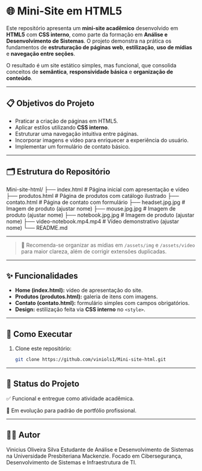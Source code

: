 # 🌐 Mini-Site em HTML5

Este repositório apresenta um **mini-site acadêmico** desenvolvido em **HTML5** com **CSS interno**, como parte da formação em **Análise e Desenvolvimento de Sistemas**. O projeto demonstra na prática os fundamentos de **estruturação de páginas web**, **estilização**, **uso de mídias** e **navegação entre seções**.  

O resultado é um site estático simples, mas funcional, que consolida conceitos de **semântica**, **responsividade básica** e **organização de conteúdo**.

---

## 📋 Objetivos do Projeto
- Praticar a criação de páginas em HTML5.  
- Aplicar estilos utilizando **CSS interno**.  
- Estruturar uma navegação intuitiva entre páginas.  
- Incorporar imagens e vídeo para enriquecer a experiência do usuário.  
- Implementar um formulário de contato básico.  

---

## 🗂️ Estrutura do Repositório

Mini-site-html/
├── index.html # Página inicial com apresentação e vídeo
├── produtos.html # Página de produtos com catálogo ilustrado
├── contato.html # Página de contato com formulário
├── headset.jpg.jpg # Imagem de produto (ajustar nome)
├── mouse.jpg.jpg # Imagem de produto (ajustar nome)
├── notebook.jpg.jpg # Imagem de produto (ajustar nome)
├── video-notebook.mp4.mp4 # Vídeo demonstrativo (ajustar nome)
└── README.md

---


> 🔧 Recomenda-se organizar as mídias em `/assets/img` e `/assets/video` para maior clareza, além de corrigir extensões duplicadas.  

---

## ✨ Funcionalidades
- **Home (index.html):** vídeo de apresentação do site.  
- **Produtos (produtos.html):** galeria de itens com imagens.  
- **Contato (contato.html):** formulário simples com campos obrigatórios.  
- **Design:** estilização feita via **CSS interno** no `<style>`.  

---

## 🚀 Como Executar
1. Clone este repositório:
   ```bash
   git clone https://github.com/viniols1/Mini-site-html.git

 ---

## 📌 Status do Projeto

✅ Funcional e entregue como atividade acadêmica.

🚧 Em evolução para padrão de portfólio profissional.

---

## 🧑‍💻 Autor

Vinicius Oliveira Silva
Estudante de Análise e Desenvolvimento de Sistemas na Universidade Presbiteriana Mackenzie.
Focado em Cibersegurança, Desenvolvimento de Sistemas e Infraestrutura de TI.


